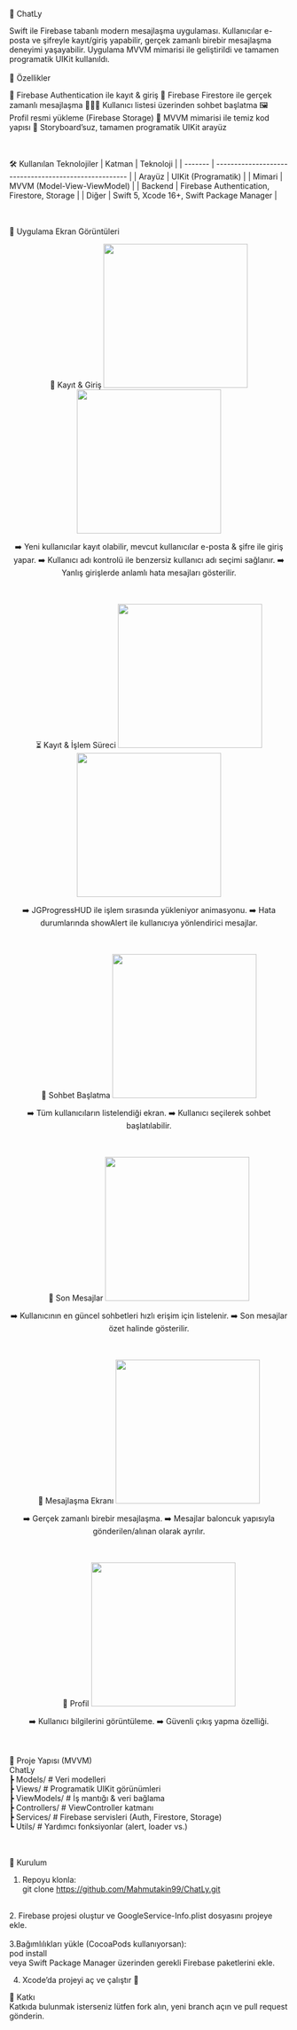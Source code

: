 💬 ChatLy

Swift ile Firebase tabanlı modern mesajlaşma uygulaması.
Kullanıcılar e-posta ve şifreyle kayıt/giriş yapabilir, gerçek zamanlı birebir mesajlaşma deneyimi yaşayabilir. Uygulama MVVM mimarisi ile geliştirildi ve tamamen programatik UIKit kullanıldı.
<br><br>
🚀 Özellikler

🔑 Firebase Authentication ile kayıt & giriş
💬 Firebase Firestore ile gerçek zamanlı mesajlaşma
🧑‍🤝‍🧑 Kullanıcı listesi üzerinden sohbet başlatma
🖼 Profil resmi yükleme (Firebase Storage)
🧩 MVVM mimarisi ile temiz kod yapısı
📱 Storyboard’suz, tamamen programatik UIKit arayüz


<br><br>
🛠 Kullanılan Teknolojiler
| Katman  | Teknoloji                                             |
| ------- | ----------------------------------------------------- |
| Arayüz  | UIKit (Programatik)                                   |
| Mimari  | MVVM (Model-View-ViewModel)                           |
| Backend | Firebase Authentication, Firestore, Storage           |
| Diğer   | Swift 5, Xcode 16+,  Swift Package Manager            |

<br><br>
📸 Uygulama Ekran Görüntüleri
<div align="center">
🔐 Kayıt & Giriş
<img src="https://github.com/Mahmutakin99/ChatLy/blob/main/ChatLy/Photos/registerPage.png" width="260" /> <img src="https://github.com/Mahmutakin99/ChatLy/blob/main/ChatLy/Photos/loginPage.png" width="260" /><br>

➡️ Yeni kullanıcılar kayıt olabilir, mevcut kullanıcılar e-posta & şifre ile giriş yapar.
➡️ Kullanıcı adı kontrolü ile benzersiz kullanıcı adı seçimi sağlanır.
➡️ Yanlış girişlerde anlamlı hata mesajları gösterilir.

<br><br>
⏳ Kayıt & İşlem Süreci
<img src="https://github.com/Mahmutakin99/ChatLy/blob/main/ChatLy/Photos/registrationProcess.png" width="260" /> <img src="https://github.com/Mahmutakin99/ChatLy/blob/main/ChatLy/Photos/ShowAllert.PNG" width="260" /><br>

➡️ JGProgressHUD ile işlem sırasında yükleniyor animasyonu.
➡️ Hata durumlarında showAlert ile kullanıcıya yönlendirici mesajlar.

<br><br>
👥 Sohbet Başlatma
<img src="https://github.com/Mahmutakin99/ChatLy/blob/main/ChatLy/Photos/messagePage.png" width="260" /><br>

➡️ Tüm kullanıcıların listelendiği ekran.
➡️ Kullanıcı seçilerek sohbet başlatılabilir.

<br><br>
📨 Son Mesajlar
<img src="https://github.com/Mahmutakin99/ChatLy/blob/main/ChatLy/Photos/lastMessage.png" width="260" /><br>

➡️ Kullanıcının en güncel sohbetleri hızlı erişim için listelenir.
➡️ Son mesajlar özet halinde gösterilir.

<br><br>
💬 Mesajlaşma Ekranı
<img src="https://github.com/Mahmutakin99/ChatLy/blob/main/ChatLy/Photos/messagingScreen.PNG" width="260" /><br>

➡️ Gerçek zamanlı birebir mesajlaşma.
➡️ Mesajlar baloncuk yapısıyla gönderilen/alınan olarak ayrılır.

<br><br>
👤 Profil
<img src="https://github.com/Mahmutakin99/ChatLy/blob/main/ChatLy/Photos/profilePage.png" width="260" /><br>

➡️ Kullanıcı bilgilerini görüntüleme.
➡️ Güvenli çıkış yapma özelliği.

</div>

<br><br>
📂 Proje Yapısı (MVVM)<br>
ChatLy<br>
 ┣ Models/         # Veri modelleri<br>
 ┣ Views/          # Programatik UIKit görünümleri<br>
 ┣ ViewModels/     # İş mantığı & veri bağlama<br>
 ┣ Controllers/    # ViewController katmanı<br>
 ┣ Services/       # Firebase servisleri (Auth, Firestore, Storage)<br>
 ┗ Utils/          # Yardımcı fonksiyonlar (alert, loader vs.)<br>

<br><br>
🔧 Kurulum

1. Repoyu klonla:<br>
  git clone https://github.com/Mahmutakin99/ChatLy.git
<br>
2. Firebase projesi oluştur ve GoogleService-Info.plist dosyasını projeye ekle.
<br><br>
3.Bağımlılıkları yükle (CocoaPods kullanıyorsan):<br>
  pod install<br>
veya Swift Package Manager üzerinden gerekli Firebase paketlerini ekle.
<br>

4. Xcode’da projeyi aç ve çalıştır 🚀


🤝 Katkı<br>
Katkıda bulunmak isterseniz lütfen fork alın, yeni branch açın ve pull request gönderin.
